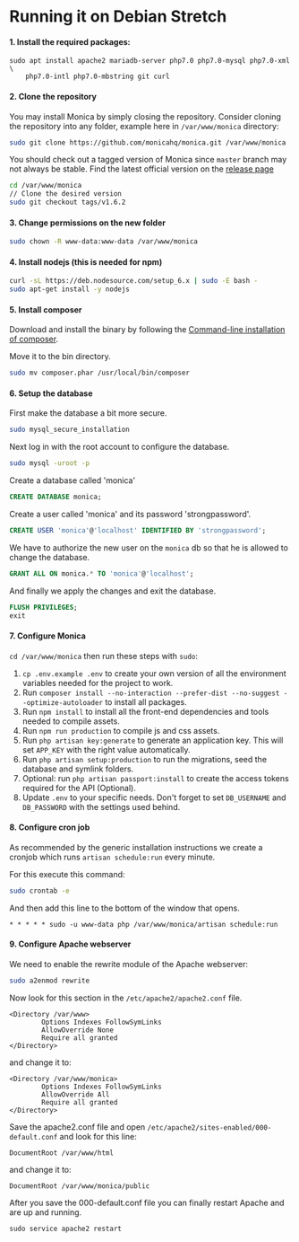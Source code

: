# Running it on Debian Stretch

#### 1. Install the required packages:

```
sudo apt install apache2 mariadb-server php7.0 php7.0-mysql php7.0-xml \
    php7.0-intl php7.0-mbstring git curl
```

#### 2. Clone the repository

You may install Monica by simply closing the repository. Consider cloning the repository into any folder, example here in `/var/www/monica` directory:
```sh
sudo git clone https://github.com/monicahq/monica.git /var/www/monica
```

You should check out a tagged version of Monica since `master` branch may not always be stable.
Find the latest official version on the [release page](https://github.com/monicahq/monica/releases)
```sh
cd /var/www/monica
// Clone the desired version
sudo git checkout tags/v1.6.2
```

#### 3. Change permissions on the new folder

```sh
sudo chown -R www-data:www-data /var/www/monica
```

#### 4. Install nodejs (this is needed for npm)

```sh
curl -sL https://deb.nodesource.com/setup_6.x | sudo -E bash -
sudo apt-get install -y nodejs
```

#### 5. Install composer

Download and install the binary by following the [Command-line installation of composer](https://getcomposer.org/download/).

Move it to the bin directory.
```sh
sudo mv composer.phar /usr/local/bin/composer
```

#### 6. Setup the database

First make the database a bit more secure.
```sh
sudo mysql_secure_installation
```

Next log in with the root account to configure the database.
```sh
sudo mysql -uroot -p
```

Create a database called 'monica'
```sql
CREATE DATABASE monica;
```

Create a user called 'monica' and its password 'strongpassword'.

```sql
CREATE USER 'monica'@'localhost' IDENTIFIED BY 'strongpassword';
```

We have to authorize the new user on the `monica` db so that he is allowed to change the database.
```sql
GRANT ALL ON monica.* TO 'monica'@'localhost';
```

And finally we apply the changes and exit the database.
```sql
FLUSH PRIVILEGES;
exit
```

#### 7. Configure Monica

`cd /var/www/monica` then run these steps with `sudo`:

1. `cp .env.example .env` to create your own version of all the environment variables needed for the project to work.
1. Run `composer install --no-interaction --prefer-dist --no-suggest --optimize-autoloader` to install all packages.
1. Run `npm install` to install all the front-end dependencies and tools needed to compile assets.
1. Run `npm run production` to compile js and css assets.
1. Run `php artisan key:generate` to generate an application key. This will set `APP_KEY` with the right value automatically.
1. Run `php artisan setup:production` to run the migrations, seed the database and symlink folders.
1. Optional: run `php artisan passport:install` to create the access tokens required for the API (Optional).
1. Update `.env` to your specific needs. Don't forget to set `DB_USERNAME` and `DB_PASSWORD` with the settings used behind.

#### 8. Configure cron job

As recommended by the generic installation instructions we create a cronjob which runs `artisan schedule:run` every minute.

For this execute this command:
```sh
sudo crontab -e
```

And then add this line to the bottom of the window that opens.

```
* * * * * sudo -u www-data php /var/www/monica/artisan schedule:run
```

#### 9. Configure Apache webserver

We need to enable the rewrite module of the Apache webserver:

```sh
sudo a2enmod rewrite
```

Now look for this section in the `/etc/apache2/apache2.conf` file.

```
<Directory /var/www>
        Options Indexes FollowSymLinks
        AllowOverride None
        Require all granted
</Directory>
```

and change it to:

```
<Directory /var/www/monica>
        Options Indexes FollowSymLinks
        AllowOverride All
        Require all granted
</Directory>
```

Save the apache2.conf file and open `/etc/apache2/sites-enabled/000-default.conf` and look for this line:

```
DocumentRoot /var/www/html
```
and change it to:
```
DocumentRoot /var/www/monica/public
```

After you save the 000-default.conf file you can finally restart Apache and are up and running.
```
sudo service apache2 restart
```
